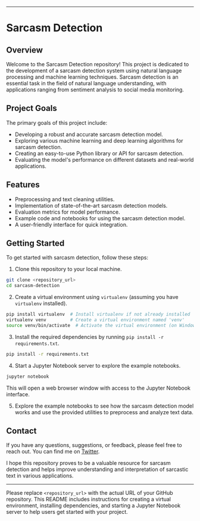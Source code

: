 

---

# Sarcasm Detection

## Overview

Welcome to the Sarcasm Detection repository! This project is dedicated to the development of a sarcasm detection system using natural language processing and machine learning techniques. Sarcasm detection is an essential task in the field of natural language understanding, with applications ranging from sentiment analysis to social media monitoring.

## Project Goals

The primary goals of this project include:

- Developing a robust and accurate sarcasm detection model.
- Exploring various machine learning and deep learning algorithms for sarcasm detection.
- Creating an easy-to-use Python library or API for sarcasm detection.
- Evaluating the model's performance on different datasets and real-world applications.

## Features

- Preprocessing and text cleaning utilities.
- Implementation of state-of-the-art sarcasm detection models.
- Evaluation metrics for model performance.
- Example code and notebooks for using the sarcasm detection model.
- A user-friendly interface for quick integration.

## Getting Started

To get started with sarcasm detection, follow these steps:

1. Clone this repository to your local machine.

```bash
git clone <repository_url>
cd sarcasm-detection
```

2. Create a virtual environment using `virtualenv` (assuming you have `virtualenv` installed).

```bash
pip install virtualenv  # Install virtualenv if not already installed
virtualenv venv         # Create a virtual environment named 'venv'
source venv/bin/activate  # Activate the virtual environment (on Windows, use 'venv\Scripts\activate')
```

3. Install the required dependencies by running `pip install -r requirements.txt`.

```bash
pip install -r requirements.txt
```

4. Start a Jupyter Notebook server to explore the example notebooks.

```bash
jupyter notebook
```

This will open a web browser window with access to the Jupyter Notebook interface.

5. Explore the example notebooks to see how the sarcasm detection model works and use the provided utilities to preprocess and analyze text data.

## Contact

If you have any questions, suggestions, or feedback, please feel free to reach out. You can find me on [Twitter](https://twitter.com/MungaiMbuthi).

I hope this repository proves to be a valuable resource for sarcasm detection and helps improve understanding and interpretation of sarcastic text in various applications.

---

Please replace `<repository_url>` with the actual URL of your GitHub repository. This README includes instructions for creating a virtual environment, installing dependencies, and starting a Jupyter Notebook server to help users get started with your project.
